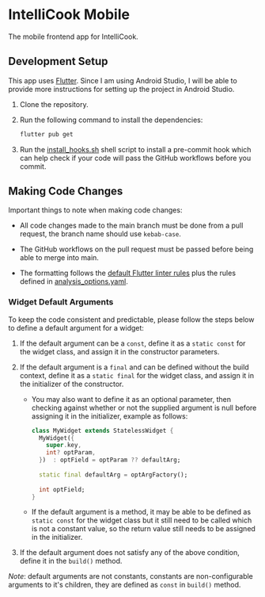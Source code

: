 # IntelliCook Mobile

The mobile frontend app for IntelliCook.

## Development Setup

This app uses [Flutter](https://flutter.dev/). Since I am using Android Studio, I will be able to
provide more instructions for setting up the project in Android Studio.

1. Clone the repository.

2. Run the following command to install the dependencies:

    ```bash
    flutter pub get
    ```

3. Run the [install_hooks.sh](./install_hooks.sh) shell script to install a pre-commit hook which
   can help check if your code will pass the GitHub workflows before you commit.

## Making Code Changes

Important things to note when making code changes:

- All code changes made to the main branch must be done from a pull request, the branch name should
  use `kebab-case`.

- The GitHub workflows on the pull request must be passed before being able to merge into main.

- The formatting follows the [default Flutter linter rules](https://dart.dev/tools/linter-rules)
  plus the rules defined in [analysis_options.yaml](analysis_options.yaml).

### Widget Default Arguments

To keep the code consistent and predictable, please follow the steps below to define a default
argument for a widget:

1. If the default argument can be a `const`, define it as a `static const` for the widget class, and
   assign it in the constructor parameters.

2. If the default argument is a `final` and can be defined without the build context, define it as
   a `static final` for the widget class, and assign it in the initializer of the constructor.

    - You may also want to define it as an optional parameter, then checking against whether or not
      the supplied argument is null before assigning it in the initializer, example as follows:

      ```dart
      class MyWidget extends StatelessWidget {
        MyWidget({
          super.key,
          int? optParam,
        })  : optField = optParam ?? defaultArg;
        
        static final defaultArg = optArgFactory();
        
        int optField;
      }
      ```

    - If the default argument is a method, it may be able to be defined as `static const` for the
      widget class but it still need to be called which is not a constant value, so the return value
      still needs to be assigned in the initializer.

3. If the default argument does not satisfy any of the above condition, define it in the `build()`
   method.

*Note*: default arguments are not constants, constants are non-configurable arguments to it's
children, they are defined as `const` in `build()` method.
